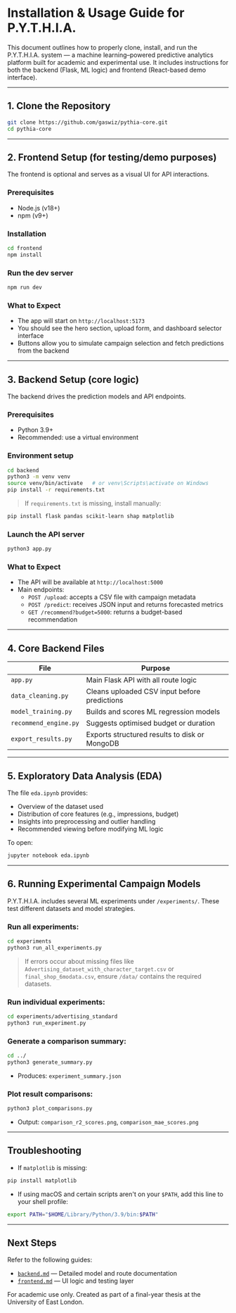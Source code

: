 # Installation & Usage Guide for P.Y.T.H.I.A.

This document outlines how to properly clone, install, and run the P.Y.T.H.I.A. system — a machine learning–powered predictive analytics platform built for academic and experimental use. It includes instructions for both the backend (Flask, ML logic) and frontend (React-based demo interface).

---

## 1. Clone the Repository

```bash
git clone https://github.com/gaswiz/pythia-core.git
cd pythia-core
```

---

## 2. Frontend Setup (for testing/demo purposes)

The frontend is optional and serves as a visual UI for API interactions.

### Prerequisites
- Node.js (v18+)
- npm (v9+)

### Installation
```bash
cd frontend
npm install
```

### Run the dev server
```bash
npm run dev
```

### What to Expect
- The app will start on `http://localhost:5173`
- You should see the hero section, upload form, and dashboard selector interface
- Buttons allow you to simulate campaign selection and fetch predictions from the backend

---

## 3. Backend Setup (core logic)

The backend drives the prediction models and API endpoints.

### Prerequisites
- Python 3.9+
- Recommended: use a virtual environment

### Environment setup
```bash
cd backend
python3 -m venv venv
source venv/bin/activate   # or venv\Scripts\activate on Windows
pip install -r requirements.txt
```

> If `requirements.txt` is missing, install manually:
```bash
pip install flask pandas scikit-learn shap matplotlib
```

### Launch the API server
```bash
python3 app.py
```

### What to Expect
- The API will be available at `http://localhost:5000`
- Main endpoints:
  - `POST /upload`: accepts a CSV file with campaign metadata
  - `POST /predict`: receives JSON input and returns forecasted metrics
  - `GET /recommend?budget=5000`: returns a budget-based recommendation

---

## 4. Core Backend Files

| File | Purpose |
|------|---------|
| `app.py` | Main Flask API with all route logic |
| `data_cleaning.py` | Cleans uploaded CSV input before predictions |
| `model_training.py` | Builds and scores ML regression models |
| `recommend_engine.py` | Suggests optimised budget or duration |
| `export_results.py` | Exports structured results to disk or MongoDB |

---

## 5. Exploratory Data Analysis (EDA)

The file `eda.ipynb` provides:
- Overview of the dataset used
- Distribution of core features (e.g., impressions, budget)
- Insights into preprocessing and outlier handling
- Recommended viewing before modifying ML logic

To open:
```bash
jupyter notebook eda.ipynb
```

---

## 6. Running Experimental Campaign Models

P.Y.T.H.I.A. includes several ML experiments under `/experiments/`. These test different datasets and model strategies.

### Run all experiments:
```bash
cd experiments
python3 run_all_experiments.py
```

> If errors occur about missing files like `Advertising_dataset_with_character_target.csv` or `final_shop_6modata.csv`, ensure `/data/` contains the required datasets.

### Run individual experiments:
```bash
cd experiments/advertising_standard
python3 run_experiment.py
```

### Generate a comparison summary:
```bash
cd ../
python3 generate_summary.py
```
- Produces: `experiment_summary.json`

### Plot result comparisons:
```bash
python3 plot_comparisons.py
```
- Output: `comparison_r2_scores.png`, `comparison_mae_scores.png`

---

## Troubleshooting

- If `matplotlib` is missing:
```bash
pip install matplotlib
```

- If using macOS and certain scripts aren't on your `$PATH`, add this line to your shell profile:
```bash
export PATH="$HOME/Library/Python/3.9/bin:$PATH"
```

---

## Next Steps
Refer to the following guides:
- [`backend.md`](./backend.md) — Detailed model and route documentation
- [`frontend.md`](./frontend.md) — UI logic and testing layer

For academic use only. Created as part of a final-year thesis at the University of East London.
